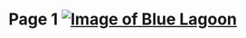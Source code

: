 <h1>Page 1</hi1>
<a href="https://i1.wp.com/wearetravelgirls.com/wp-content/uploads/2016/11/Blue-lagoon-icleand.jpg?resize=1080%2C710&ssl=1" title="View Image Source">
  <img src="https://i1.wp.com/wearetravelgirls.com/wp-content/uploads/2016/11/Blue-lagoon-icleand.jpg?resize=1080%2C710&ssl=1" alt="Image of Blue Lagoon"> </a>
